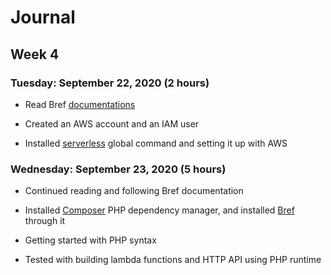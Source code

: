 # Journal

## Week 4

### Tuesday: September 22, 2020 (2 hours)

- Read Bref [documentations](https://bref.sh/docs/)

- Created an AWS account and an IAM user

- Installed [serverless](https://www.serverless.com/) global command and setting it up with AWS

### Wednesday: September 23, 2020 (5 hours)

- Continued reading and following Bref documentation

- Installed [Composer](https://getcomposer.org/) PHP dependency manager, and installed [Bref](https://bref.sh/) through it

- Getting started with PHP syntax

- Tested with building lambda functions and HTTP API using PHP runtime